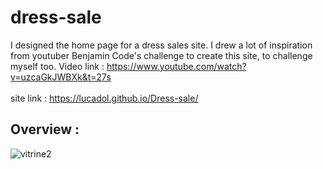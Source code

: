# dress-sale
I designed the home page for a dress sales site. I drew a lot of inspiration from youtuber Benjamin Code's challenge to create this site, to challenge myself too. Video link : https://www.youtube.com/watch?v=uzcaGkJWBXk&t=27s<br>
<br>
site link : https://lucadol.github.io/Dress-sale/

## Overview :<br>
![vitrine2](https://github.com/Lucadol/Dress-sale/assets/130574901/5f6014c5-f35a-49bb-8c9c-af0dd5fda8b5)
